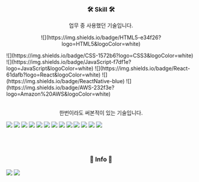 <h3 align="center">🛠 Skill 🛠</h3>

<p align="center">업무 중 사용했던 기술입니다.</p>

<p align="center">![](https://img.shields.io/badge/HTML5-e34f26?logo=HTML5&logoColor=white)</p>
![](https://img.shields.io/badge/CSS-1572b6?logo=CSS3&logoColor=white)
![](https://img.shields.io/badge/JavaScript-f7df1e?logo=JavaScript&logoColor=white)
![](https://img.shields.io/badge/React-61dafb?logo=React&logoColor=white)
![](https://img.shields.io/badge/ReactNative-blue)
![](https://img.shields.io/badge/AWS-232f3e?logo=Amazon%20AWS&logoColor=white)

<br />
<br />

<p align="center">한번이라도 써본적이 있는 기술입니다.</p>

![](https://img.shields.io/badge/C-a8b9cc?logo=C&logoColor=white)
![](https://img.shields.io/badge/C%2B%2B-00599c?logo=C++&logoColor=white)
![](https://img.shields.io/badge/C%23-239120?logo=C%20Sharp&logoColor=white)
![](https://img.shields.io/badge/Java-007396?logo=Java&logoColor=white)
![](https://img.shields.io/badge/Python-3776ab?logo=Python&logoColor=white)
![](https://img.shields.io/badge/Kotlin-0095d5?logo=Kotlin&logoColor=white)
![](https://img.shields.io/badge/Express-f7df1e)
![](https://img.shields.io/badge/Django-092E20?logo=Django&logoColor=white)
![](https://img.shields.io/badge/Nextjs-000000?logo=Next.js&logoColor=white)
![](https://img.shields.io/badge/MongoDB-47a248?logo=MongoDB&logoColor=white)
![](https://img.shields.io/badge/Oracle-f80000?logo=Oracle&logoColor=white)
![](https://img.shields.io/badge/Nginx-269539?logo=NGINX&logoColor=white)
![](https://img.shields.io/badge/Firebase-ffca28?logo=Firebase&logoColor=white)

<br />
<br />

<h3 align="center">🎈 Info 🎈</h3>

[![](https://img.shields.io/badge/Tech%20Blog-black?logo=github)](https://hojin9622.github.io)
[![](https://hits.seeyoufarm.com/api/count/incr/badge.svg?url=https%3A%2F%2Fgithub.com%2FHoJin9622&count_bg=%2379C83D&title_bg=%23555555&title=hits&edge_flat=false)](https://hits.seeyoufarm.com)









<!--
**HoJin9622/HoJin9622** is a ✨ _special_ ✨ repository because its `README.md` (this file) appears on your GitHub profile.
Here are some ideas to get you started:
- 🔭 I’m currently working on D&D Traview
- 👯 I’m looking to collaborate on ...
- 🤔 I’m looking for help with ...
- 💬 Ask me about ...
- 😄 Pronouns: ...
- ⚡ Fun fact: ...
-->

<!--
[![HoJin9622's github stats](https://github-readme-stats.vercel.app/api?username=hojin9622&count_private=true&show_icons=true)](https://github.com/anuraghazra/github-readme-stats)
[![Top Langs](https://github-readme-stats.vercel.app/api/top-langs/?username=hojin9622&layout=compact)](https://github.com/anuraghazra/github-readme-stats)
-->
